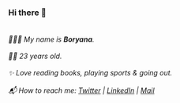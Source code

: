 ### Hi there 👋 <br> <br>

<i> 👩🏻‍💻 My name is <b>Boryana</b>.  <br> <br>
 ✌🏼 23 years old. <br> <br>
  ✨ Love reading books, playing sports & going out. <br> <br>
  📬 How to reach me:
        [Twitter](https://twitter.com/boryanamk) |
        [LinkedIn](https://www.linkedin.com/in/boryana-krysteva/) |
        <a href = "mailto: boryana.mk@outlook.com" target="_blank">Mail</a> <br>
</i>

